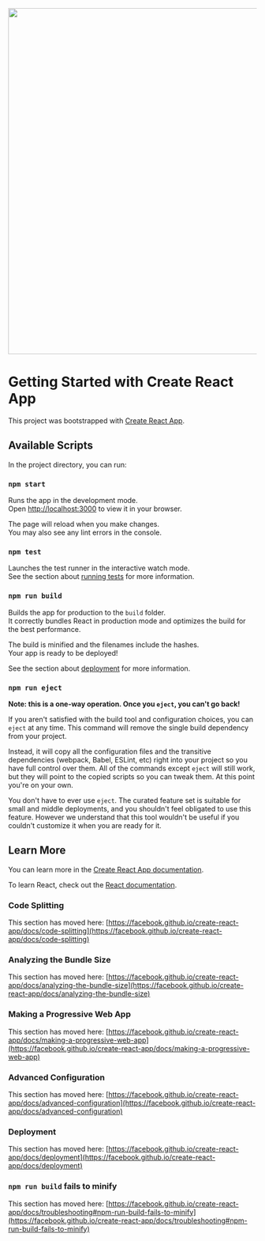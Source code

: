 <img src="https://uc489b58e3e464f736d8ee2f05be.previews.dropboxusercontent.com/p/thumb/ABtdUuSGDnwe9JZ45INkArlhA-ahJ0U7K3fcA03P1eG7uqFneXLcpU84JUr2RxqT662zSYKcACO3EUXpRQ2z6a8fmzihsh6ARnnm4GHuojy_xgoK74qRQeSAydzZlborvGv1ng3VXGoJ1vdvqlc4HT9TuydlJZpt8vvykGmfvEj1Lj41I_gzoNqFcHV-o6AVOHPQOZHJd5yuPVXEvMmRu0gilCZhT1NUZ6K8pT43Y1uN4IS46ghJBsnOw-Gsdk-KVcCjy3PQFBJDaddcVmiQSs2G3JCZiMr1_sD3qrqVhZX7s4H_dnYRm_okM8ej2Y1l11g2E9o6DnLj9rBp5LYFsioaewHlFXuOHguOrCikDqCDt0r4MNU2te5R4X2AstL_-yc3vrW6ekjxRg6IupSPtmlnrpZHSb_QPxcdpeXAUwcU4w/p.png" width="700">

# Getting Started with Create React App

This project was bootstrapped with [Create React App](https://github.com/facebook/create-react-app).

## Available Scripts

In the project directory, you can run:

### `npm start`

Runs the app in the development mode.\
Open [http://localhost:3000](http://localhost:3000) to view it in your browser.

The page will reload when you make changes.\
You may also see any lint errors in the console.

### `npm test`

Launches the test runner in the interactive watch mode.\
See the section about [running tests](https://facebook.github.io/create-react-app/docs/running-tests) for more information.

### `npm run build`

Builds the app for production to the `build` folder.\
It correctly bundles React in production mode and optimizes the build for the best performance.

The build is minified and the filenames include the hashes.\
Your app is ready to be deployed!

See the section about [deployment](https://facebook.github.io/create-react-app/docs/deployment) for more information.

### `npm run eject`

**Note: this is a one-way operation. Once you `eject`, you can't go back!**

If you aren't satisfied with the build tool and configuration choices, you can `eject` at any time. This command will remove the single build dependency from your project.

Instead, it will copy all the configuration files and the transitive dependencies (webpack, Babel, ESLint, etc) right into your project so you have full control over them. All of the commands except `eject` will still work, but they will point to the copied scripts so you can tweak them. At this point you're on your own.

You don't have to ever use `eject`. The curated feature set is suitable for small and middle deployments, and you shouldn't feel obligated to use this feature. However we understand that this tool wouldn't be useful if you couldn't customize it when you are ready for it.

## Learn More

You can learn more in the [Create React App documentation](https://facebook.github.io/create-react-app/docs/getting-started).

To learn React, check out the [React documentation](https://reactjs.org/).

### Code Splitting

This section has moved here: [https://facebook.github.io/create-react-app/docs/code-splitting](https://facebook.github.io/create-react-app/docs/code-splitting)

### Analyzing the Bundle Size

This section has moved here: [https://facebook.github.io/create-react-app/docs/analyzing-the-bundle-size](https://facebook.github.io/create-react-app/docs/analyzing-the-bundle-size)

### Making a Progressive Web App

This section has moved here: [https://facebook.github.io/create-react-app/docs/making-a-progressive-web-app](https://facebook.github.io/create-react-app/docs/making-a-progressive-web-app)

### Advanced Configuration

This section has moved here: [https://facebook.github.io/create-react-app/docs/advanced-configuration](https://facebook.github.io/create-react-app/docs/advanced-configuration)

### Deployment

This section has moved here: [https://facebook.github.io/create-react-app/docs/deployment](https://facebook.github.io/create-react-app/docs/deployment)

### `npm run build` fails to minify

This section has moved here: [https://facebook.github.io/create-react-app/docs/troubleshooting#npm-run-build-fails-to-minify](https://facebook.github.io/create-react-app/docs/troubleshooting#npm-run-build-fails-to-minify)
